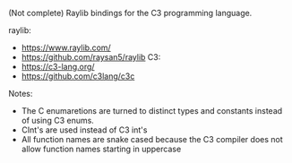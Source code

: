 (Not complete) Raylib bindings for the C3 programming language.

raylib:
- https://www.raylib.com/
- https://github.com/raysan5/raylib
C3:
- https://c3-lang.org/
- https://github.com/c3lang/c3c

Notes:
- The C enumaretions are turned to distinct types and constants instead of using C3 enums.
- CInt's are used instead of C3 int's
- All function names are snake cased because the C3 compiler does not allow function names starting in uppercase
